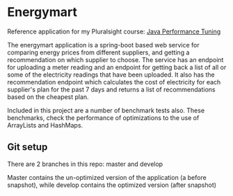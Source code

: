# Energymart

Reference application for my Pluralsight course: [Java Performance Tuning](http://www.pluralsight.com/courses/java-performance-tuning)

The energymart application is a spring-boot based web service for comparing energy prices from different suppliers, and getting a recommendation on which supplier to choose. The service has an endpoint for uploading a meter reading and an endpoint for getting back a list of all or some of the electricity readings that have been uploaded. It also has the recommendation endpoint which calculates the cost of electricity for each supplier's plan for the past 7 days and returns a list of recommendations based on the cheapest plan.

Included in this project are a number of benchmark tests also. These benchmarks, check the performance of optimizations to the use of ArrayLists and HashMaps.

## Git setup
There are 2 branches in this repo: master and develop

Master contains the un-optimized version of the application (a before snapshot), while develop contains the optimized version (after snapshot)
